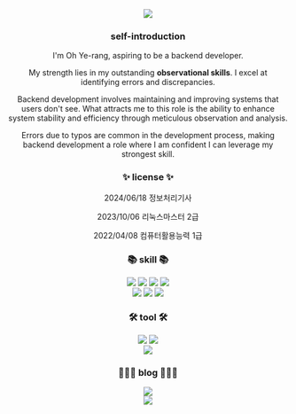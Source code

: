 <div align=center>
	<img src="https://capsule-render.vercel.app/api?type=waving&color=auto&height=200&section=header&text=yerang%20Github&fontSize=90" />	
</div>


<div align=center>
	<h3>self-introduction</h3>
	
	
I'm Oh Ye-rang, aspiring to be a backend developer.




My strength lies in my outstanding **observational skills**. I excel at identifying errors and discrepancies.



Backend development involves maintaining and improving systems that users don't see. What attracts me to this role is the ability to enhance system stability and efficiency through meticulous observation and analysis.

Errors due to typos are common in the development process, making backend development a role where I am confident I can leverage my strongest skill.
</div>



<div align=center>
  	<h3>✨ license ✨</h3>
  	<p>2024/06/18  정보처리기사</p>
  	<p>2023/10/06  리눅스마스터 2급</p>
  	<p>2022/04/08  컴퓨터활용능력 1급</p>
</div>


<div align=center>
    <h3>📚 skill 📚</h3>
    <img src="https://img.shields.io/badge/Java-007396?style=flat&logo=Conda-Forge&logoColor=white" />
    <img src="https://img.shields.io/badge/JavaScript-F7DF1E?style=flat&logo=JavaScript&logoColor=white" />
    <img src="https://img.shields.io/badge/HTML5-E34F26?style=flat&logo=HTML5&logoColor=white" />
    <img src="https://img.shields.io/badge/CSS3-1572B6?style=flat&logo=CSS3&logoColor=white" /><br>
</div>

<div align=center>
	<img src="https://img.shields.io/badge/Spring-6DB33F?style=flat&logo=Spring&logoColor=white" />
	<img src="https://img.shields.io/badge/Oracle%20SQL-F80000?style=flat&logo=Oracle&logoColor=white" />
	<img src="https://img.shields.io/badge/Linux-FCC624?style=flat&logo=Linux&logoColor=white" />
</div>



<div align=center>
	<h3>🛠 tool 🛠</h3>
	<img src="https://img.shields.io/badge/Eclipse%20IDE-2C2255?style=flat&logo=EclipseIDE&logoColor=white" />
	<img src="https://img.shields.io/badge/Visual%20Studio%20Code-007ACC?style=flat&logo=VisualStudioCode&logoColor=white" />
	<br>
	<img src="https://img.shields.io/badge/Tomcat-F8DC75?style=flat&logo=ApacheTomcat&logoColor=white" />
</div>


<div align=center>
	<h3>👩🏻‍💻 blog 👩🏻‍💻</h3>
   	<a href="https://osl1018.tistory.com">
	<img src="https://img.shields.io/badge/Blog-FF9800?style=flat&logo=Blogger&logoColor=white" />
	</a>
</div>





<div align=center>
<img src="https://github-readme-stats.vercel.app/api/top-langs/?username=yerang1018&layout=compact"><br><br>
</div>



